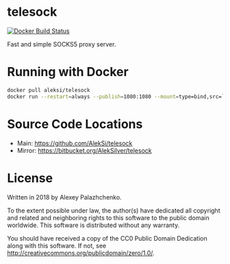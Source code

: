 # telesock
[![Docker Build Status](https://img.shields.io/docker/build/aleksi/telesock.svg)](https://hub.docker.com/r/aleksi/telesock/)

Fast and simple SOCKS5 proxy server.

# Running with Docker

```sh
docker pull aleksi/telesock
docker run --restart=always --publish=1080:1080 --mount=type=bind,src=`pwd`/telesock.yaml,dst=/telesock.yaml --name=telesock aleksi/telesock
```

# Source Code Locations

* Main: https://github.com/AlekSi/telesock
* Mirror: https://bitbucket.org/AlekSilver/telesock

# License

Written in 2018 by Alexey Palazhchenko.

To the extent possible under law, the author(s) have dedicated all copyright and related and neighboring rights
to this software to the public domain worldwide. This software is distributed without any warranty.

You should have received a copy of the CC0 Public Domain Dedication along with this software.
If not, see <http://creativecommons.org/publicdomain/zero/1.0/>.
